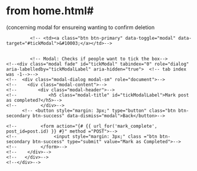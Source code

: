 # from home.html#

(concerning modal for ensureing wanting to confirm deletion

			 <!-- <td><a class="btn btn-primary" data-toggle="modal" data-target="#tickModal">&#10003;</a></td>-->


			 <!-- Modal: Checks if people want to tick the box-->
    <!--<div class="modal fade" id="tickModal" tabindex="0" role="dialog" aria-labelledby="tickModalLabel" aria-hidden="true">  <!-- tab index was -1-->-->
    <!--  <div class="modal-dialog modal-sm" role="document">-->
    <!--    <div class="modal-content">-->
    <!--        <div class="modal-header">-->
    <!--            <h5 class="modal-title" id="tickModalLabel">Mark post as completed?</h5>-->
    <!--         </div>-->
		  <!-- <button style="margin: 3px;" type="button" class="btn btn-secondary btn-success" data-dismiss="modal">Back</button>-->

    <!--         <form action="{# {{ url_for('mark_complete', post_id=post.id) }} #}" method ="POST">-->
    <!--              <input style="margin: 3px;" class ="btn btn-secondary btn-success" type="submit" value="Mark as Completed">-->
    <!--         </form>-->
    <!--    </div>-->
    <!--   </div>-->
    <!--</div>-->